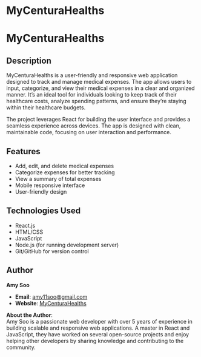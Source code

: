 # MyCenturaHealths
# MyCenturaHealths

## Description

MyCenturaHealths is a user-friendly and responsive web application designed to track and manage medical expenses. The app allows users to input, categorize, and view their medical expenses in a clear and organized manner. It’s an ideal tool for individuals looking to keep track of their healthcare costs, analyze spending patterns, and ensure they’re staying within their healthcare budgets.

The project leverages React for building the user interface and provides a seamless experience across devices. The app is designed with clean, maintainable code, focusing on user interaction and performance.

## Features

- Add, edit, and delete medical expenses
- Categorize expenses for better tracking
- View a summary of total expenses
- Mobile responsive interface
- User-friendly design

## Technologies Used

- React.js
- HTML/CSS
- JavaScript
- Node.js (for running development server)
- Git/GitHub for version control

## Author

**Amy Soo**

- **Email**: amy11soo@gmail.com
- **Website**: [MyCenturaHealths](https://www.mycenturahealths.com)

**About the Author**:  
Amy Soo is a passionate web developer with over 5 years of experience in building scalable and responsive web applications. A master in React and JavaScript, they have worked on several open-source projects and enjoy helping other developers by sharing knowledge and contributing to the community.


